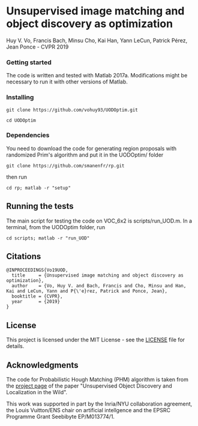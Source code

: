 # Unsupervised image matching and object discovery as optimization

Huy V. Vo, Francis Bach, Minsu Cho, Kai Han, Yann LeCun, Patrick Pérez, Jean Ponce - CVPR 2019


### Getting started

The code is written and tested with Matlab 2017a. Modifications might be necessary to run it with other versions of Matlab.

### Installing 

```
git clone https://github.com/vohuy93/UODOptim.git
```

```
cd UODOptim
```

### Dependencies

You need to download the code for generating region proposals with randomized Prim's algorithm and put it in the UODOptim/ folder

```
git clone https://github.com/smanenfr/rp.git
```

then run

```
cd rp; matlab -r "setup"
```

## Running the tests

The main script for testing the code on VOC_6x2 is scripts/run_UOD.m. In a terminal, from the UODOptim folder, run 

```
cd scripts; matlab -r "run_UOD"
```

## Citations

```
@INPROCEEDINGS{Vo19UOD,
  title     = {Unsupervised image matching and object discovery as optimization},
  author    = {Vo, Huy V. and Bach, Francis and Cho, Minsu and Han, Kai and LeCun, Yann and P{\'e}rez, Patrick and Ponce, Jean},
  booktitle = {CVPR},
  year      = {2019}
}
```

## License

This project is licensed under the MIT License - see the [LICENSE](LICENSE) file for details.

## Acknowledgments

The code for Probabilistic Hough Matching (PHM) algorithm is taken from the [project page](https://www.di.ens.fr/willow/research/objectdiscovery/) of the paper "Unsupervised Object Discovery and Localization in the Wild".

This work was supported in part by the Inria/NYU collaboration agreement, the Louis Vuitton/ENS chair on artificial intellgence and the EPSRC Programme Grant Seebibyte EP/M013774/1.
